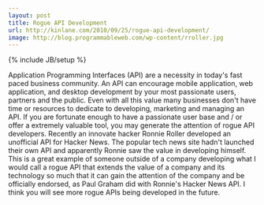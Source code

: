 ```yaml
---
layout: post
title: Rogue API Development
url: http://kinlane.com/2010/09/25/rogue-api-development/
image: http://blog.programmableweb.com/wp-content/rroller.jpg
---
```

{% include JB/setup %}
<p>
     Application Programming Interfaces (API) are a necessity in today's fast paced business community. An API can encourage mobile application, web application, and desktop development by your most passionate users, partners and the public. Even with all this value many businesses don't have time or resources to dedicate to developing, marketing and managing an API. If you are fortunate enough to have a passionate user base and / or offer a extremely valuable tool, you may generate the attention of rogue API developers. Recently an innovate hacker Ronnie Roller developed an unofficial API for Hacker News. The popular tech news site hadn't launched their own API and apparently Ronnie saw the value in developing himself. This is a great example of someone outside of a company developing what I would call a rogue API that extends the value of a company and its technology so much that it can gain the attention of the company and be officially endorsed, as Paul Graham did with Ronnie's Hacker News API. I think you will see more rogue APIs being developed in the future.
</p>